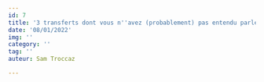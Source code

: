 ```yaml
---
id: 7
title: '3 transferts dont vous n''avez (probablement) pas entendu parler '
date: '08/01/2022'
img: ''
category: ''
tag: ''
auteur: Sam Troccaz

---
```

